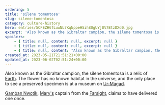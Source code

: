 ```yaml
---
ordering: 5
title: 'silene tomentosa'
slug: silene-tomentosa
category: culture-history
hero: entries/5CFEZHGfLuwNL7KqNppeHSihB0gUYjUV7BtzDXd0.jpg
excerpt: 'Also known as the Gibraltar campion, the silene tomentosa is a relic of Earth. The flower has no kno...'
spoilers:
    - { title: null, content: null, excerpt: null }
    - { title: null, content: null, excerpt: null }
    - { title: null, content: "Also known as the Gibraltar campion, the silene tomentosa is a relic of [Earth](/category/culture-history/earth). The flower had no known habitat in the universe before the [Gaians](/category/organization/visitors) were defeated. Prior to that, the only place to see a preserved specimen was at a museum on [Ur-Magad](/category/planets-cities/ur-magad).\r\n\r\n[Gamban Nwotik](/category/characters/nwotik), [Mary's](/category/characters/mary) captain from the [Farsight](/category/spaceships/farsight), claimed to have delivered one once. As it turned out, the recipient was [Rosh Telencia](/category/characters/rosh-telencia), and that delivery put the mark on Nwotik's ship.\r\n\r\nWhen Mary went on [Gaia](/category/planets-cities/gaia), she spotted the flower growing in the wild. She learned that it grew in multiple locations on the planet, and that it was the official flower of the VM sector.", excerpt: 'Also known as the Gibraltar campion, the silene tomentosa is a relic of Earth. The flower had no kno...' }
created_at: 2023-05-21T21:51:21+00:00
updated_at: 2023-06-02T02:51:24+00:00
---
```

Also known as the Gibraltar campion, the silene tomentosa is a relic of [Earth](/category/culture-history/earth). The flower has no known habitat in the universe, and the only place to see a preserved specimen is at a museum on [Ur-Magad](/category/planets-cities/ur-magad).

[Gamban Nwotik](/category/characters/nwotik), [Mary's](/category/characters/mary) captain from the [Farsight](/category/spaceships/farsight), claims to have delivered one once.